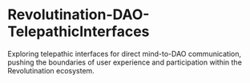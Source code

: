 # Revolutination-DAO-TelepathicInterfaces
Exploring telepathic interfaces for direct mind-to-DAO communication, pushing the boundaries of user experience and participation within the Revolutination ecosystem.
